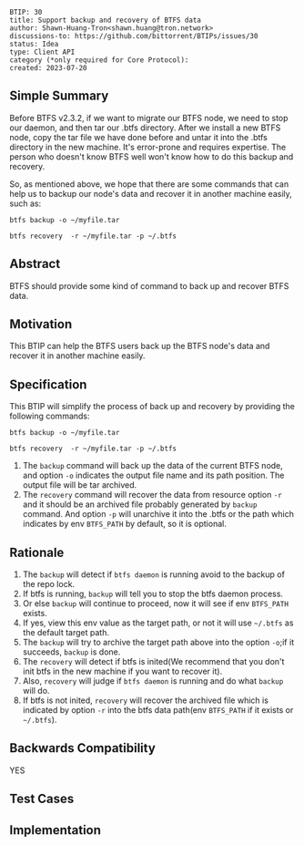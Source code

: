 
```
BTIP: 30
title: Support backup and recovery of BTFS data
author: Shawn-Huang-Tron<shawn.huang@tron.network>
discussions-to: https://github.com/bittorrent/BTIPs/issues/30
status: Idea
type: Client API
category (*only required for Core Protocol): 
created: 2023-07-20
```

## Simple Summary

Before BTFS v2.3.2, if we want to migrate our BTFS node, we need to stop our daemon, and then tar our .btfs directory. After we install a new BTFS node, copy the tar file we have done before and untar it into the .btfs directory in the new machine. It's error-prone and requires expertise. The person who doesn't know BTFS well won't know how to do this backup and recovery.

So, as mentioned above, we hope that there are some commands that can help us to backup our node's data and recover it in another machine easily, such as:

``` shell
btfs backup -o ~/myfile.tar

btfs recovery  -r ~/myfile.tar -p ~/.btfs
```

## Abstract

BTFS should provide some kind of command to back up and recover BTFS data.

## Motivation

This BTIP can help the BTFS users back up the BTFS node's data and recover it in another machine easily.

## Specification

This BTIP will simplify the process of back up and recovery by providing the following commands:

```shell
btfs backup -o ~/myfile.tar

btfs recovery  -r ~/myfile.tar -p ~/.btfs
```

1. The `backup` command will back up the data of the current BTFS node, and option `-o` indicates the output file name and its path position. The output file will be tar archived.
2. The `recovery` command will recover the data from resource option `-r` and it should be an archived file probably generated by `backup` command. And option `-p` will unarchive it into the .btfs or the path which indicates by env `BTFS_PATH` by default, so it is optional.

## Rationale

1. The `backup` will detect if `btfs daemon` is running avoid to the backup of the repo lock.
2. If btfs is running, `backup` will tell you to stop the btfs daemon process.
3. Or else `backup` will continue to proceed, now it will see if env `BTFS_PATH` exists.
4. If yes, view this env value as the target path, or not it will use `~/.btfs` as the default target path.
5. The `backup` will try to archive the target path above into the option `-o`;if it succeeds, `backup` is done.
6. The `recovery` will detect if btfs is inited(We recommend that you don't init btfs in the new machine if you want to recover it).
7. Also, `recovery` will judge if `btfs daemon` is running and do what `backup` will do.
8. If btfs is not inited, `recovery` will recover the archived file which is indicated by option `-r` into the btfs data path(env `BTFS_PATH` if it exists or `~/.btfs`).

## Backwards Compatibility

YES

## Test Cases

## Implementation
